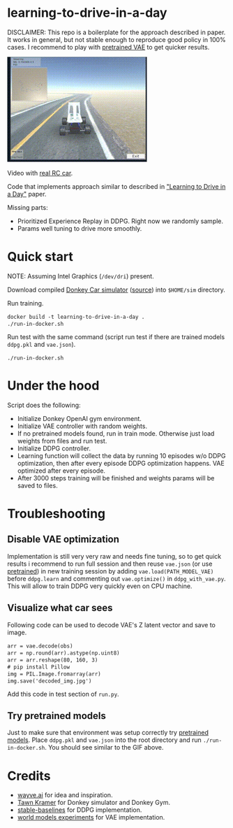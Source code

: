 # learning-to-drive-in-a-day

DISCLAIMER: This repo is a boilerplate for the approach described in paper. It works in general, but not stable enough to reproduce good policy in 100% cases. I recommend to play with [pretrained VAE](#disable-vae-optimization) to get quicker results.

![](content/example-after-3000-steps.gif)

Video with [real RC car](https://www.youtube.com/watch?v=6JUjDw9tfD4).

Code that implements approach similar to described in ["Learning to Drive in a Day"](https://arxiv.org/pdf/1807.00412.pdf) paper.

Missing parts:
- Prioritized Experience Replay in DDPG. Right now we randomly sample.
- Params well tuning to drive more smoothly.

# Quick start

NOTE: Assuming Intel Graphics (`/dev/dri`) present.

Download compiled [Donkey Car simulator](https://drive.google.com/open?id=1sK2luxKYV1cpaZLhVwfXrmGU3TRa5C3B) ([source](https://github.com/tawnkramer/sdsandbox/tree/donkey)) into `$HOME/sim` directory.

Run training.
```
docker build -t learning-to-drive-in-a-day .
./run-in-docker.sh
```

Run test with the same command (script run test if there are trained models `ddpg.pkl` and `vae.json`).
```
./run-in-docker.sh
```

# Under the hood

Script does the following:
- Initialize Donkey OpenAI gym environment.
- Initialize VAE controller with random weights.
- If no pretrained models found, run in train mode. Otherwise just load weights from files and run test.
- Initialize DDPG controller.
- Learning function will collect the data by running 10 episodes w/o DDPG optimization, then after every episode DDPG optimization happens. VAE optimized after every episode.
- After 3000 steps training will be finished and weights params will be saved to files.

# Troubleshooting

## Disable VAE optimization

Implementation is still very very raw and needs fine tuning, so to get quick results i recommend to run full session and then reuse `vae.json` (or use [pretrained](https://drive.google.com/open?id=16WYkH7goKnJM52ke1KAzs5vozGiuKPqu)) in new training session by adding `vae.load(PATH_MODEL_VAE)` before `ddpg.learn` and commenting out `vae.optimize()` in `ddpg_with_vae.py`. This will allow to train DDPG very quickly even on CPU machine.

## Visualize what car sees

Following code can be used to decode VAE's Z latent vector and save to image.

```
arr = vae.decode(obs)
arr = np.round(arr).astype(np.uint8)
arr = arr.reshape(80, 160, 3)
# pip install Pillow
img = PIL.Image.fromarray(arr)
img.save('decoded_img.jpg')
```

Add this code in test section of `run.py`.

## Try pretrained models

Just to make sure that environment was setup correctly try [pretrained models](https://drive.google.com/open?id=16WYkH7goKnJM52ke1KAzs5vozGiuKPqu). Place `ddpg.pkl` and `vae.json` into the root directory and run `./run-in-docker.sh`. You should see similar to the GIF above.

# Credits

- [wayve.ai](https://wayve.ai) for idea and inspiration.
- [Tawn Kramer](https://github.com/tawnkramer) for Donkey simulator and Donkey Gym.
- [stable-baselines](https://github.com/hill-a/stable-baselines) for DDPG implementation.
- [world models experiments](https://github.com/hardmaru/WorldModelsExperiments) for VAE implementation.
